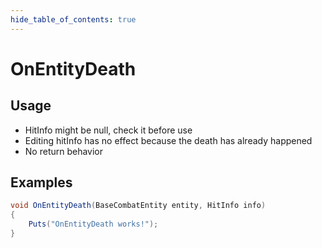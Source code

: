 ```yaml
---
hide_table_of_contents: true
---
```


# OnEntityDeath

## Usage

* HitInfo might be null, check it before use
* Editing hitInfo has no effect because the death has already happened
* No return behavior

## Examples

```csharp title=""
void OnEntityDeath(BaseCombatEntity entity, HitInfo info)
{
    Puts("OnEntityDeath works!");
}
```
